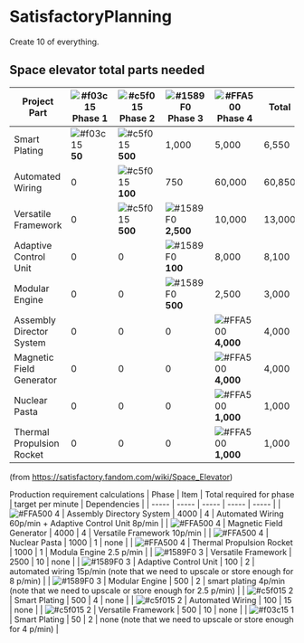 # SatisfactoryPlanning

Create 10 of everything. 

## Space elevator total parts needed


| Project Part | ![#f03c15](https://placehold.co/15x15/f03c15/f03c15.png) Phase 1 | ![#c5f015](https://placehold.co/15x15/c5f015/c5f015.png) Phase 2 | ![#1589F0](https://placehold.co/15x15/1589F0/1589F0.png) Phase 3 | ![#FFA500](https://placehold.co/15x15/FFA500/FFA500.png) Phase 4 | Total |
| ------------ | ------- | ------- | ------- | ------- | ----- |
| Smart Plating | ![#f03c15](https://placehold.co/15x15/f03c15/f03c15.png) **50** | ![#c5f015](https://placehold.co/15x15/c5f015/c5f015.png) **500** | 1,000 | 5,000 | 6,550 |
| Automated Wiring | 0 | ![#c5f015](https://placehold.co/15x15/c5f015/c5f015.png) **100** | 750 | 60,000 | 60,850 | 
| Versatile Framework | 0 | ![#c5f015](https://placehold.co/15x15/c5f015/c5f015.png) **500** | ![#1589F0](https://placehold.co/15x15/1589F0/1589F0.png) **2,500** | 10,000 | 13,000 | 
| Adaptive Control Unit | 0 | 0 | ![#1589F0](https://placehold.co/15x15/1589F0/1589F0.png) **100** | 8,000 | 8,100 | 
| Modular Engine | 0 | 0 | ![#1589F0](https://placehold.co/15x15/1589F0/1589F0.png) **500** | 2,500 | 3,000 | 
| Assembly Director System | 0 | 0 | 0 | ![#FFA500](https://placehold.co/15x15/FFA500/FFA500.png) **4,000** | 4,000 | 
| Magnetic Field Generator | 0 | 0 | 0 | ![#FFA500](https://placehold.co/15x15/FFA500/FFA500.png) **4,000** | 4,000 | 
| Nuclear Pasta | 0 | 0 | 0 | ![#FFA500](https://placehold.co/15x15/FFA500/FFA500.png) **1,000** | 1,000 | 
| Thermal Propulsion Rocket | 0 | 0 | 0 | ![#FFA500](https://placehold.co/15x15/FFA500/FFA500.png) **1,000** | 1,000 | 

(from https://satisfactory.fandom.com/wiki/Space_Elevator)

Production requirement calculations
| Phase	| Item	| Total required for phase |	target per minute |	Dependencies |
| ----- | ----- | ----- | ----- | ----- | 
| ![#FFA500](https://placehold.co/15x15/FFA500/FFA500.png) 4	| Assembly Directory System	| 4000	| 4	| Automated Wiring 60p/min + Adaptive Control Unit 8p/min |
| ![#FFA500](https://placehold.co/15x15/FFA500/FFA500.png) 4	| Magnetic Field Generator	| 4000	| 4	| Versatile Framework 10p/min |
| ![#FFA500](https://placehold.co/15x15/FFA500/FFA500.png) 4	| Nuclear Pasta	| 1000	| 1	| none |
| ![#FFA500](https://placehold.co/15x15/FFA500/FFA500.png) 4	| Thermal Propulsion Rocket	| 1000	| 1	| Modula Engine 2.5 p/min |
| ![#1589F0](https://placehold.co/15x15/1589F0/1589F0.png) 3	| Versatile Framework	| 2500	| 10	| none | 
| ![#1589F0](https://placehold.co/15x15/1589F0/1589F0.png) 3	| Adaptive Control Unit	| 100	| 2	| automated wiring 15p/min (note that we need to upscale or store enough for 8 p/min) |
| ![#1589F0](https://placehold.co/15x15/1589F0/1589F0.png) 3	| Modular Engine	| 500	| 2	| smart plating 4p/min (note that we need to upscale or store enough for 2.5 p/min) |
| ![#c5f015](https://placehold.co/15x15/c5f015/c5f015.png) 2	| Smart Plating	| 500	| 4	| none |
| ![#c5f015](https://placehold.co/15x15/c5f015/c5f015.png) 2	| Automated Wiring	| 100	| 15 | none	| 
| ![#c5f015](https://placehold.co/15x15/c5f015/c5f015.png) 2	| Versatile Framework	| 500	| 10 | none | 
| ![#f03c15](https://placehold.co/15x15/f03c15/f03c15.png) 1	| Smart Plating	| 50	| 2	| none (note that we need to upscale or store enough for 4 p/min) |

